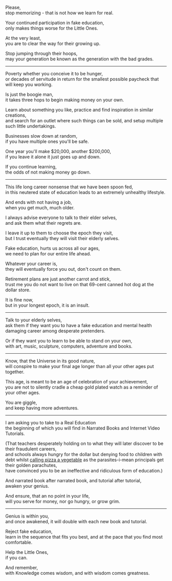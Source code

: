 Please,\
stop memorizing - that is not how we learn for real.

Your continued participation in fake education,\
only makes things worse for the Little Ones.

At the very least,\
you are to clear the way for their growing up.

Stop jumping through their hoops,\
may your generation be known as the generation with the bad grades.

---

Poverty whether you conceive it to be hunger,\
or decades of servitude in return for the smallest possible paycheck that will keep you working.

Is just the boogie man,\
it takes three hops to begin making money on your own.

Learn about something you like, practice and find inspiration in similar creations,\
and search for an outlet where such things can be sold, and setup multiple such little undertakings.

Businesses slow down at random,\
if you have multiple ones you'll be safe.

One year you'll make $20,000, another $200,000,\
if you leave it alone it just goes up and down.

If you continue learning,\
the odds of not making money go down.

---

This life long career nonsense that we have been spoon fed,\
in this neutered state of education leads to an extremely unhealthy lifestyle.

And ends with not having a job,\
when you get much, much older.

I always advise everyone to talk to their elder selves,\
and ask them what their regrets are.

I leave it up to them to choose the epoch they visit,\
but I trust eventually they will visit their elderly selves.

Fake education, hurts us across all our ages,\
we need to plan for our entire life ahead.

Whatever your career is,\
they will eventually force you out, don't count on them.

Retirement plans are just another carrot and stick,\
trust me you do not want to live on that 69-cent canned hot dog at the dollar store.

It is fine now,\
but in your longest epoch, it is an insult.

---

Talk to your elderly selves,\
ask them if they want you to have a fake education and mental health damaging career among desperate pretenders.

Or if they want you to learn to be able to stand on your own,\
with art, music, sculpture, computers, adventure and books.

---

Know, that the Universe in its good nature,\
will conspire to make your final age longer than all your other ages put together.

This age, is meant to be an age of celebration of your achievement,\
you are not to silently cradle a cheap gold plated watch as a reminder of your other ages.

You are giggle,\
and keep having more adventures.

---

I am asking you to take to a Real Education\
the beginning of which you will find in Narrated Books and Internet Video Tutorials.

(That teachers desperately holding on to what they will later discover to be their fraudulent careers,\
and schools always hungry for the dollar but denying food to children with debt whilst [calling pizza a vegetable](https://www.youtube.com/watch?v=PJy971DCDlg) as the parasites-i-mean principals get their golden parachutes,\
have convinced you to be an ineffective and ridiculous form of education.)

And narrated book after narrated book, and tutorial after tutorial,\
awaken your genius.

And ensure, that an no point in your life,\
will you serve for money, nor go hungry, or grow grim.

---

Genius is within you,\
and once awakened, it will double with each new book and tutorial.

Reject fake education,\
learn in the sequence that fits you best, and at the pace that you find most comfortable.

Help the Little Ones,\
if you can.

And remember,\
with Knowledge comes wisdom, and with wisdom comes greatness.

